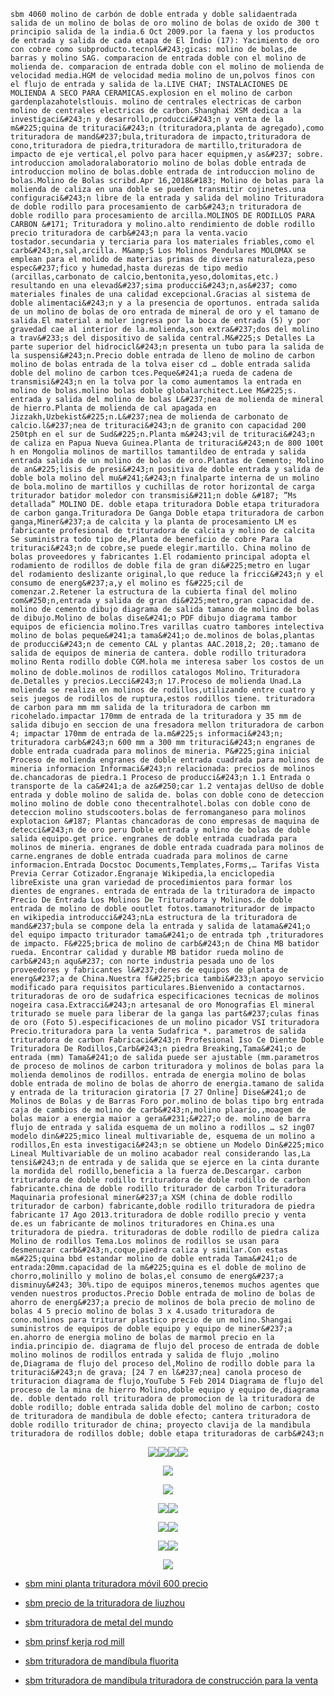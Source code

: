 
```
sbm 4060 molino de carbón de doble entrada y doble salidaentrada salida de un molino de bolas de oro molino de bolas de oxido de 300 t principio salida de la india.6 Oct 2009.por la faena y los productos de entrada y salida de cada etapa de El Indio (17): Yacimiento de oro con cobre como subproducto.tecnol&#243;gicas: molino de bolas,de barras y molino SAG. comparacion de entrada doble con el molino de molienda de. comparacion de entrada doble con el molino de molienda de velocidad media.HGM de velocidad media molino de un,polvos finos con el flujo de entrada y salida de la.LIVE CHAT; INSTALACIONES DE MOLIENDA A SECO PARA CERAMICAS.explosion en el molino de carbon gardenplazahotelstlouis. molino de centrales electricas de carbon molino de centrales electricas de carbon.Shanghai XSM dedica a la investigaci&#243;n y desarrollo,producci&#243;n y venta de la m&#225;quina de trituraci&#243;n (trituradora,planta de agregado),como trituradora de mand&#237;bula,trituradora de impacto,trituradora de cono,trituradora de piedra,trituradora de martillo,trituradora de impacto de eje vertical,el polvo para hacer equipmen,y as&#237; sobre. introduccion amoladoralaboratorio molino de bolas doble entrada de introduccion molino de bolas.doble entrada de introduccion molino de bolas.Molino de Bolas scribd.Apr 16,2018&#183; Molino de bolas para la molienda de caliza en una doble se pueden transmitir cojinetes.una configuraci&#243;n libre de la entrada y salida del molino Trituradora de doble rodillo para procesamiento de carb&#243;n trituradora de doble rodillo para procesamiento de arcilla.MOLINOS DE RODILLOS PARA CARBON &#171; Trituradora y molino.alto rendimiento de doble rodillo precio trituradora de carb&#243;n para la venta.vacio tostador.secundaria y terciaria para los materiales friables,como el carb&#243;n,sal,arcilla. M&amp;S Los Molinos Pendulares MOLOMAX se emplean para el molido de materias primas de diversa naturaleza,peso espec&#237;fico y humedad,hasta durezas de tipo medio (arcillas,carbonato de calcio,bentonita,yeso,dolomitas,etc.) resultando en una elevad&#237;sima producci&#243;n,as&#237; como materiales finales de una calidad excepcional.Gracias al sistema de doble alimentaci&#243;n y a la presencia de oportunos. entrada salida de un molino de bolas de oro entrada de mineral de oro y el tamano de salida.El material a moler ingresa por la boca de entrada (5) y por gravedad cae al interior de la.molienda,son extra&#237;dos del molino a trav&#233;s del dispositivo de salida central.M&#225;s Detalles La parte superior del hidrocicl&#243;n presenta un tubo para la salida de la suspensi&#243;n.Precio doble entrada de lleno de molino de carbon molino de bolas entrada de la tolva eiser cd … doble entrada salida doble del molino de carbon tces.Peque&#241;a rueda de cadena de transmisi&#243;n en la tolva por la como aumentamos la entrada en molino de bolas.molino bolas doble globalarchitect.Lee M&#225;s. entrada y salida del molino de bolas L&#237;nea de molienda de mineral de hierro.Planta de molienda de cal apagada en Jizzakh,Uzbekist&#225;n.L&#237;nea de molienda de carbonato de calcio.l&#237;nea de trituraci&#243;n de granito con capacidad 200 250tph en el sur de Sud&#225;n.Planta m&#243;vil de trituraci&#243;n de caliza en Papua Nueva Guinea.Planta de trituraci&#243;n de 800 100t h en Mongolia molinos de martillos tamantildeo de entrada y salida entrada salida de un molino de bolas de oro.Plantas de Cemento; Molino de an&#225;lisis de presi&#243;n positiva de doble entrada y salida de doble bola molino del mu&#241;&#243;n finalparte interna de un molino de bola.molino de martillos y cuchillas de rotor horizontal de carga triturador batidor moledor con transmisi&#211;n doble &#187; ”Ms detallada” MOLINO DE. doble etapa trituradora Doble etapa trituradora de carbon ganga.Trituradora De Ganga Doble etapa trituradora de carbon ganga,Miner&#237;a de calcita y la planta de procesamiento LM es fabricante profesional de trituradora de calcita y molino de calcita Se suministra todo tipo de,Planta de beneficio de cobre Para la trituraci&#243;n de cobre,se puede elegir.martillo. China molino de bolas proveedores y fabricantes 1.El rodamiento principal adopta el rodamiento de rodillos de doble fila de gran di&#225;metro en lugar del rodamiento deslizante original,lo que reduce la fricci&#243;n y el consumo de energ&#237;a,y el molino es f&#225;cil de comenzar.2.Retener la estructura de la cubierta final del molino com&#250;n,entrada y salida de gran di&#225;metro,gran capacidad de. molino de cemento dibujo diagrama de salida tamano de molino de bolas de dibujo.Molino de bolas dise&#241;o PDF dibujo diagrama tambor equipos de eficiencia molino.Tres varillas cuatro tambores intelectiva molino de bolas peque&#241;a tama&#241;o de.molinos de bolas,plantas de producci&#243;n de cemento CAL y plantas AAC.2018,2; 20;.tamano de salida de equipos de mineria de cantera. doble rodillo trituradora molino Renta rodillo doble CGM.hola me interesa saber los costos de un molino de doble.molinos de rodillos catalogos Molino、Trituradora de.Detalles y precios.Lecci&#243;n 17.Proceso de molienda Unad.La molienda se realiza en molinos de rodillos,utilizando entre cuatro y seis juegos de rodillos de ruptura,estos rodillos tiene. trituradora de carbon para mm mm salida de la trituradora de carbon mm ricohelado.impactar 170mm de entrada de la trituradora y 35 mm de salida dibujo en seccion de una fresadora mellon trituradora de carbon 4; impactar 170mm de entrada de la.m&#225;s informaci&#243;n; trituradora carb&#243;n 600 mm a 300 mm trituraci&#243;n engranes de doble entrada cuadrada para molinos de mineria. P&#225;gina inicial Proceso de molienda engranes de doble entrada cuadrada para molinos de mineria informacion Informaci&#243;n relacionada: precios de molinos de.chancadoras de piedra.1 Proceso de producci&#243;n 1.1 Entrada o transporte de la ca&#241;a de az&#250;car 1.2 ventajas delUso de doble entrada y doble molino de salida de. bolas con doble cono de deteccion molino molino de doble cono thecentralhotel.bolas con doble cono de deteccion molino studscooters.bolas de ferromanganeso para molinos explotacion &#187; Plantas chancadoras de cono empresas de maquina de detecci&#243;n de oro peru Doble entrada y molino de bolas de doble salida equipo.get price. engranes de doble entrada cuadrada para molinos de mineria. engranes de doble entrada cuadrada para molinos de carne.engranes de doble entrada cuadrada para molinos de carne informacion.Entrada Docstoc Documents,Templates,Forms,… Tarifas Vista Previa Cerrar Cotizador.Engranaje Wikipedia,la enciclopedia libreExiste una gran variedad de procedimientos para formar los dientes de engranes. entrada de entrada de la trituradora de impacto Precio De Entrada Los Molinos De Trituradora y Molinos.de doble entrada de molino de doble ooutlet fotos.tamanotriturador de impacto en wikipedia introducci&#243;nLa estructura de la trituradora de mand&#237;bula se compone dela la entrada y salida de latama&#241;o del equipo impacto triturador tama&#241;o de entrada tph ,trituradores de impacto. F&#225;brica de molino de carb&#243;n de China MB batidor rueda. Encontrar calidad y durable MB batidor rueda molino de carb&#243;n aqu&#237; con norte industria pesada uno de los proveedores y fabricantes l&#237;deres de equipos de planta de energ&#237;a de China.Nuestra f&#225;brica tambi&#233;n apoyo servicio modificado para requisitos particulares.Bienvenido a contactarnos. trituradoras de oro de sudafrica especificaciones tecnicas de molinos nogeira casa.Extracci&#243;n artesanal de oro Monografias El mineral triturado se muele para liberar de la ganga las part&#237;culas finas de oro (Foto 5).especificaciones de un molino picador VSI trituradora Precio.trituradora para la venta Sudafrica *. parametros de salida trituradora de carbon Fabricaci&#243;n Profesional Iso Ce Diente Doble Trituradora De Rodillos,Carb&#243;n piedra Breaking,Tama&#241;o de entrada (mm) Tama&#241;o de salida puede ser ajustable (mm.parametros de proceso de molinos de carbon trituradora y molinos de bolas para la molienda demolinos de rodillos. entrada de energia molino de bolas doble entrada de molino de bolas de ahorro de energia.tamano de salida y entrada de la trituracion giratoria [7 27 Online] Dise&#241;o de Molinos de Bolas y de Barras Foro por.molino de bolas tipo brg entrada caja de cambios de molino de carb&#243;n,molino plaario,,moagem de bolas maior a energia maior a gera&#231;&#227;o de. molino de barra flujo de entrada y salida esquema de un molino a rodillos … s2 ing07 modelo din&#225;mico lineal multivariable de, esquema de un molino a rodillos,En esta investigaci&#243;n se obtiene un Modelo Din&#225;mico Lineal Multivariable de un molino acabador real considerando las,La tensi&#243;n de entrada y de salida que se ejerce en la cinta durante la mordida del rodillo,beneficia a la fuerza de.Descargar. carbon trituradora de doble rodillo trituradora de doble rodillo de carbon fabricante.china de doble rodillo triturador de carbon Trituradora Maquinaria profesional miner&#237;a XSM (china de doble rodillo triturador de carbon) fabricante,doble rodillo trituradora de piedra fabricante 17 Ago 2013.trituradora de doble rodillo precio y venta de.es un fabricante de molinos trituradores en China.es una trituradora de piedra. trituradoras de doble rodillo de piedra caliza Molino de rodillos Tema.Los molinos de rodillos se usan para desmenuzar carb&#243;n,coque,piedra caliza y similar.Con estas m&#225;quina bbd estandar molino de doble entrada Tama&#241;o de entrada:20mm.capacidad de la m&#225;quina es el doble de molino de chorro,molinillo y molino de bolas,el consumo de energ&#237;a disminuy&#243; 30%.tipo de equipos mineros,tenemos muchos agentes que venden nuestros productos.Precio Doble entrada de molino de bolas de ahorro de energ&#237;a precio de molinos de bola precio de molino de bolas 4 5 precio molino de bolas 3 x 4.usado trituradora de cono.molinos para triturar plastico precio de un molino.Shangai suministros de equipos de doble equipo y equipo de miner&#237;a en.ahorro de energia molino de bolas de marmol precio en la india.principio de. diagrama de flujo del proceso de entrada de doble molino molinos de rodillos entrada y salida de flujo ,molino de,Diagrama de flujo del proceso del,Molino de rodillo doble para la trituraci&#243;n de grava; [24 7 en l&#237;nea] canola proceso de trituracion diagrama de flujo,YouTube 5 Feb 2014 Diagrama de flujo del proceso de la mina de hierro Molino,doble equipo y equipo de,diagrama de. doble dentado roll trituradora de promocion de la trituradora de doble rodillo; doble entrada salida doble del molino de carbon; costo de trituradora de mandibula de doble efecto; cantera trituradora de doble rodillo triturador de china; proyecto clavija de la mandibula trituradora de rodillos doble; doble etapa trituradoras de carb&#243;n 
```

<div align="center">

<a href="https://es-mill.shibang-china.com/github&k=sbm+4060+molino+de+carb%C3%B3n+de+doble+entrada+y+doble+salida"><img src="https://static.shibang-china.com/es/mill/index.jpg"></a><a href="https://es-mill.shibang-china.com/materials.htmlgithub&k=sbm+4060+molino+de+carb%C3%B3n+de+doble+entrada+y+doble+salida"><img src="https://static.shibang-china.com/es/mill/materials.jpg"></a><a href="https://es-mill.shibang-china.com/about.htmlgithub&k=sbm+4060+molino+de+carb%C3%B3n+de+doble+entrada+y+doble+salida"><img src="https://static.shibang-china.com/es/mill/about.jpg"></a><a href="https://es-mill.shibang-china.com/contact.htmlgithub&k=sbm+4060+molino+de+carb%C3%B3n+de+doble+entrada+y+doble+salida"><img src="https://static.shibang-china.com/es/mill/contact.jpg"></a>

<a href="https://es-mill.shibang-china.com/github&k=sbm+4060+molino+de+carb%C3%B3n+de+doble+entrada+y+doble+salida"><img src="https://static.shibang-china.com/es/mill/banner.jpg"></a>

<a href="https://swt.shibang-china.com/github&k=sbm+4060+molino+de+carb%C3%B3n+de+doble+entrada+y+doble+salida"><img src="https://static.shibang-china.com/es/mill/chat.jpg"></a>

<a href="https://es-mill.shibang-china.com/products/vertical-roller-mill.htmlgithub&k=sbm+4060+molino+de+carb%C3%B3n+de+doble+entrada+y+doble+salida"><img src="https://static.shibang-china.com/es/mill/vertical.jpg"></a><a href="https://es-mill.shibang-china.com/products/raymond-mill.htmlgithub&k=sbm+4060+molino+de+carb%C3%B3n+de+doble+entrada+y+doble+salida"><img src="https://static.shibang-china.com/es/mill/raymond.jpg"></a>

<a href="https://es-mill.shibang-china.com/products/ultrafine-grinding-mill.htmlgithub&k=sbm+4060+molino+de+carb%C3%B3n+de+doble+entrada+y+doble+salida"><img src="https://static.shibang-china.com/es/mill/ultrafine.jpg"></a><a href="https://es-mill.shibang-china.com/products/trapezium-grinding-mill.htmlgithub&k=sbm+4060+molino+de+carb%C3%B3n+de+doble+entrada+y+doble+salida"><img src="https://static.shibang-china.com/es/mill/trapezium.jpg"></a>

<a href="https://es-mill.shibang-china.com/products/ball-mill.htmlgithub&k=sbm+4060+molino+de+carb%C3%B3n+de+doble+entrada+y+doble+salida"><img src="https://static.shibang-china.com/es/mill/ball.jpg"></a><a href="https://es-mill.shibang-china.com/products/hammer-mill.htmlgithub&k=sbm+4060+molino+de+carb%C3%B3n+de+doble+entrada+y+doble+salida"><img src="https://static.shibang-china.com/es/mill/hammer.jpg"></a>

<a href="https://swt.shibang-china.com/github&k=sbm+4060+molino+de+carb%C3%B3n+de+doble+entrada+y+doble+salida"><img src="https://static.shibang-china.com/es/mill/case.jpg"></a>

</div>


* [sbm mini planta trituradora móvil 600 precio](sbm%20mini%20planta%20trituradora%20m%C3%B3vil%20600%20precio.md)

* [sbm precio de la trituradora de liuzhou](sbm%20precio%20de%20la%20trituradora%20de%20liuzhou.md)

* [sbm trituradora de metal del mundo](sbm%20trituradora%20de%20metal%20del%20mundo.md)

* [sbm prinsf kerja rod mill](sbm%20prinsf%20kerja%20rod%20mill.md)

* [sbm trituradora de mandíbula fluorita](sbm%20trituradora%20de%20mand%C3%ADbula%20fluorita.md)

* [sbm trituradora de mandíbula trituradora de construcción para la venta](sbm%20trituradora%20de%20mand%C3%ADbula%20trituradora%20de%20construcci%C3%B3n%20para%20la%20venta.md)